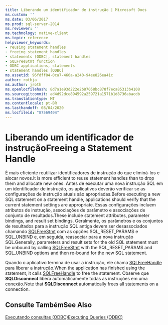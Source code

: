 ```yaml
---
title: Liberando um identificador de instrução | Microsoft Docs
ms.custom: ''
ms.date: 03/06/2017
ms.prod: sql-server-2014
ms.reviewer: ''
ms.technology: native-client
ms.topic: reference
helpviewer_keywords:
- reusing statement handles
- freeing statement handles
- statements [ODBC], statement handles
- SQLFreeStmt function
- ODBC applications, statements
- statement handles [ODBC]
ms.assetid: 96fdff84-0ca7-460a-a240-94ee826ea41c
author: rothja
ms.author: jroth
ms.openlocfilehash: 8d7a1e93d222e2b87058bc878f7eca85313b4108
ms.sourcegitcommit: ad4d92dce894592a259721a1571b1d8736abacdb
ms.translationtype: MT
ms.contentlocale: pt-BR
ms.lasthandoff: 08/04/2020
ms.locfileid: "87569404"
---
```

# <a name="freeing-a-statement-handle"></a><span data-ttu-id="f1831-102">Liberando um identificador de instrução</span><span class="sxs-lookup"><span data-stu-id="f1831-102">Freeing a Statement Handle</span></span>
  <span data-ttu-id="f1831-103">É mais eficiente reutilizar identificadores de instrução do que eliminá-los e alocar novos.</span><span class="sxs-lookup"><span data-stu-id="f1831-103">It is more efficient to reuse statement handles than to drop them and allocate new ones.</span></span> <span data-ttu-id="f1831-104">Antes de executar uma nova instrução SQL em um identificador de instrução, os aplicativos deverão verificar se as configurações de instrução atuais são apropriadas.</span><span class="sxs-lookup"><span data-stu-id="f1831-104">Before executing a new SQL statement on a statement handle, applications should verify that the current statement settings are appropriate.</span></span> <span data-ttu-id="f1831-105">Essas configurações incluem atributos de instrução, associações de parâmetro e associações de conjunto de resultados.</span><span class="sxs-lookup"><span data-stu-id="f1831-105">These include statement attributes, parameter bindings, and result set bindings.</span></span> <span data-ttu-id="f1831-106">Geralmente, os parâmetros e os conjuntos de resultados para a instrução SQL antiga devem ser desassociados chamando [SQLFreeStmt](../native-client-odbc-api/sqlfreestmt.md) com as opções SQL_RESET_PARAMS e SQL_UNBIND e, em seguida, reassociar para a nova instrução SQL.</span><span class="sxs-lookup"><span data-stu-id="f1831-106">Generally, parameters and result sets for the old SQL statement must be unbound by calling [SQLFreeStmt](../native-client-odbc-api/sqlfreestmt.md) with the SQL_RESET_PARAMS and SQL_UNBIND options and then re-bound for the new SQL statement.</span></span>  
  
 <span data-ttu-id="f1831-107">Quando o aplicativo termina de usar a instrução, ele chama [SQLFreeHandle](../native-client-odbc-api/sqlfreehandle.md) para liberar a instrução.</span><span class="sxs-lookup"><span data-stu-id="f1831-107">When the application has finished using the statement, it calls [SQLFreeHandle](../native-client-odbc-api/sqlfreehandle.md) to free the statement.</span></span> <span data-ttu-id="f1831-108">Observe que **SQLDisconnect** libera automaticamente todas as instruções em uma conexão.</span><span class="sxs-lookup"><span data-stu-id="f1831-108">Note that **SQLDisconnect** automatically frees all statements on a connection.</span></span>  
  
## <a name="see-also"></a><span data-ttu-id="f1831-109">Consulte Também</span><span class="sxs-lookup"><span data-stu-id="f1831-109">See Also</span></span>  
 [<span data-ttu-id="f1831-110">Executando consultas &#40;ODBC&#41;</span><span class="sxs-lookup"><span data-stu-id="f1831-110">Executing Queries &#40;ODBC&#41;</span></span>](executing-queries-odbc.md)  
  
  
